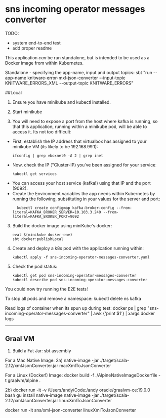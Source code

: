 # sns incoming operator messages converter

TODO:
 - system end-to-end test
 - add proper readme
 
 This application *can* be run standalone, but is intended to be used as a Docker image from within Kubernetes.

Standalone - specifying the app-name, input and output topics:
sbt "run --app-name knitware-error-mxl-json-converter --input-topic KNITWARE_ERRORS_XML --output-topic KNITWARE_ERRORS"
 
 ##Local
 
 1) Ensure you have minikube and kubectl installed.
 2) Start minikube
 
 3) You will need to expose a port from the host where kafka is running, so that
 this application, running within a minikube pod, will be able to access it.
 Its not too difficult:
   - First, establish the IP address that virtualbox has assigned to 
 your minikube VM (its likely to be 192.168.99.1):
     ```
     ifconfig | grep vboxnet0 -A 2 | grep inet
     ```
   - Now, check the IP ("Cluster-IP) you've been assigned for your service:
       ```
       kubectl get services
       ```
   - You can access your host service (kafka!) using that IP and the port (9092).
   - Create the Environment variables the app needs within Kubernetes by running the following, substituting in your values for the server and port:
       ```
         kubectl create configmap kafka-broker-config --from-literal=KAFKA_BROKER_SERVER=10.103.3.240 --from-literal=KAFKA_BROKER_PORT=9092
       ```  
 3) Build the docker image using miniKube's docker:
     ```
     eval $(minikube docker-env)
     sbt docker:publishLocal
     ```
 4) Create and deploy a k8s pod with the application running within:
     ```
     kubectl apply -f sns-incoming-operator-messages-converter.yaml
     ```
 5) Check the pod status:
     ```
     kubectl get pod sns-incoming-operator-messages-converter
     kubectl describe pod sns-incoming-operator-messages-converter
     ```
 
 You could now try running the E2E tests!
 
 
 To stop all pods and remove a namespace:
 kubectl delete ns kafka
 
 
 Read logs of container when its spun up during test:
 docker ps | grep "sns-incoming-operator-messages-converter" | awk {'print $1'} | xargs docker logs
 
 
 ---
 ## Graal VM
 
 1) Build a Fat Jar:
 sbt assembly
 
 For a Mac Native Image:
 2a) native-image -jar ./target/scala-2.12/xmlJsonConverter.jar macXmlToJsonConverter
 
 For a Linux (Docker!) Image:
 docker build -f ./AlpineNativeImageDockerfile -t graalvm/alpine .
 
 2b) docker run -it -v /Users/andy/Code:/andy oracle/graalvm-ce:19.0.0 bash
 gu install native-image
 native-image -jar ./target/scala-2.12/xmlJsonConverter.jar linuxXmlToJsonConverter
 
 docker run -it sns/xml-json-converter linuxXmlToJsonConverter
 